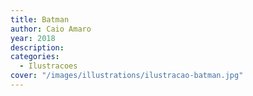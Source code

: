 ```yaml
---
title: Batman
author: Caio Amaro
year: 2018
description:
categories:
  - Ilustracoes
cover: "/images/illustrations/ilustracao-batman.jpg"
---
```



